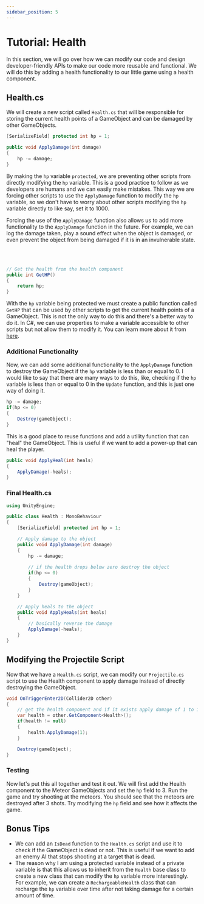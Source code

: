 ```yaml
---
sidebar_position: 5
---
```


# Tutorial: Health
In this section, we will go over how we can modify our code and design developer-friendly APIs to make our code more reusable and functional. We will do this by adding a health functionality to our little game using a health component.

## Health.cs
We will create a new script called `Health.cs` that will be responsible for storing the current health points of a GameObject and can be damaged by other GameObjects.

```csharp
[SerializeField] protected int hp = 1;

public void ApplyDamage(int damage)
{
    hp -= damage;
}
```

By making the `hp` variable `protected`, we are preventing other scripts from directly modifying the `hp` variable. This is a good practice to follow as we developers are humans and we can easily make mistakes. This way we are forcing other scripts to use the `ApplyDamage` function to modify the `hp` variable, so we don't have to worry about other scripts modifying the `hp` variable directly to like say, set it to 1000.

Forcing the use of the `ApplyDamage` function also allows us to add more functionality to the `ApplyDamage` function in the future. For example, we can log the damage taken, play a sound effect when the object is damaged, or even prevent the object from being damaged if it is in an invulnerable state.

<br></br>

```csharp
// Get the health from the health component
public int GetHP() 
{
    return hp;
}
```

With the `hp` variable being protected we must create a public function called `GetHP` that can be used by other scripts to get the current health points of a GameObject. This is not the only way to do this and there's a better way to do it. In C#, we can use properties to make a variable accessible to other scripts but not allow them to modify it. You can learn more about it from [here](https://learn.microsoft.com/en-us/dotnet/csharp/programming-guide/classes-and-structs/properties).

### Additional Functionality
Now, we can add some additional functionality to the `ApplyDamage` function to destroy the GameObject if the `hp` variable is less than or equal to 0. I would like to say that there are many ways to do this, like, checking if the `hp` variable is less than or equal to 0 in the `Update` function, and this is just one way of doing it.

```csharp
hp -= damage;
if(hp <= 0)
{
    Destroy(gameObject);
}
```

This is a good place to reuse functions and add a utility function that can "heal" the GameObject. This is useful if we want to add a power-up that can heal the player.

```csharp
public void ApplyHeal(int heals)
{
    ApplyDamage(-heals);
}
```

### Final Health.cs
```csharp
using UnityEngine;

public class Health : MonoBehaviour
{
    [SerializeField] protected int hp = 1;

    // Apply damage to the object
    public void ApplyDamage(int damage)
    {
        hp -= damage;
        
        // if the health drops below zero destroy the object
        if(hp <= 0)
        {
            Destroy(gameObject);
        }
    }

    // Apply heals to the object
    public void ApplyHeals(int heals)
    {
        // basically reverse the damage
        ApplyDamage(-heals);
    }
}
```

## Modifying the Projectile Script
Now that we have a `Health.cs` script, we can modify our `Projectile.cs` script to use the Health component to apply damage instead of directly destroying the GameObject.

```csharp
void OnTriggerEnter2D(Collider2D other)
{
    // get the health component and if it exists apply damage of 1 to it
    var health = other.GetComponent<Health>();
    if(health != null) 
    {
        health.ApplyDamage(1);
    }

    Destroy(gameObject);
}
```
### Testing
Now let's put this all together and test it out. We will first add the Health component to the Meteor GameObjects and set the `hp` field to 3. Run the game and try shooting at the meteors. You should see that the meteors are destroyed after 3 shots. Try modifying the `hp` field and see how it affects the game.

## Bonus Tips
- We can add an `IsDead` function to the `Health.cs` script and use it to check if the GameObject is dead or not. This is useful if we want to add an enemy AI that stops shooting at a target that is dead.
- The reason why I am using a protected variable instead of a private variable is that this allows us to inherit from the `Health` base class to create a new class that can modify the `hp` variable more interestingly. For example, we can create a `RechargeableHealth` class that can recharge the `hp` variable over time after not taking damage for a certain amount of time. 

